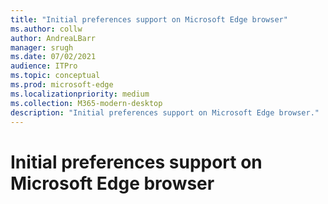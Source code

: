 ```yaml
---
title: "Initial preferences support on Microsoft Edge browser"
ms.author: collw
author: AndreaLBarr
manager: srugh
ms.date: 07/02/2021
audience: ITPro
ms.topic: conceptual
ms.prod: microsoft-edge
ms.localizationpriority: medium
ms.collection: M365-modern-desktop
description: "Initial preferences support on Microsoft Edge browser."
---
```


# Initial preferences support on Microsoft Edge browser

